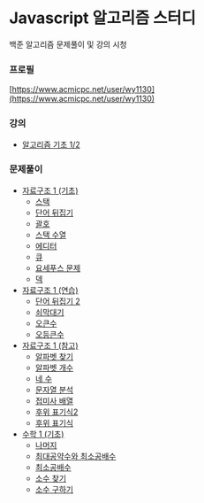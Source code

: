 # Javascript 알고리즘 스터디

백준 알고리즘 문제풀이 및 강의 시청

### 프로필
[https://www.acmicpc.net/user/wy1130](https://www.acmicpc.net/user/wy1130)

### 강의
- [알고리즘 기초 1/2](https://code.plus/course/41)

### 문제풀이
- [자료구조 1 (기초)](https://github.com/kodooui/baekjoon-algorithm-javascript/tree/main/examples/data-basic)
  - [스택](https://github.com/kodooui/baekjoon-algorithm-javascript/tree/main/examples/data-basic/10828.js)
  - [단어 뒤집기](https://github.com/kodooui/baekjoon-algorithm-javascript/tree/main/examples/data-basic/9093.js)
  - [괄호](https://github.com/kodooui/baekjoon-algorithm-javascript/tree/main/examples/data-basic/9012.js)
  - [스택 수열](https://github.com/kodooui/baekjoon-algorithm-javascript/tree/main/examples/data-basic/1874.js)
  - [에디터](https://github.com/kodooui/baekjoon-algorithm-javascript/tree/main/examples/data-basic/1406.js)
  - [큐](https://github.com/kodooui/baekjoon-algorithm-javascript/tree/main/examples/data-basic/10845.js)
  - [요세푸스 문제](https://github.com/kodooui/baekjoon-algorithm-javascript/tree/main/examples/data-basic/1158.js)
  - [덱](https://github.com/kodooui/baekjoon-algorithm-javascript/tree/main/examples/data-basic/10866.js)
- [자료구조 1 (연습)](https://github.com/kodooui/baekjoon-algorithm-javascript/tree/main/examples/data-practice)
  - [단어 뒤집기 2](https://github.com/kodooui/baekjoon-algorithm-javascript/tree/main/examples/data-practice/17413.js)
  - [쇠막대기](https://github.com/kodooui/baekjoon-algorithm-javascript/tree/main/examples/data-practice/10799.js)
  - [오큰수](https://github.com/kodooui/baekjoon-algorithm-javascript/tree/main/examples/data-practice/17298.js)
  - [오등큰수](https://github.com/kodooui/baekjoon-algorithm-javascript/tree/main/examples/data-practice/17299.js)
- [자료구조 1 (참고)](https://github.com/kodooui/baekjoon-algorithm-javascript/tree/main/examples/data-study)
  - [알파벳 찾기](https://github.com/kodooui/baekjoon-algorithm-javascript/tree/main/examples/data-study/10809.js)
  - [알파벳 개수](https://github.com/kodooui/baekjoon-algorithm-javascript/tree/main/examples/data-study/10808.js)
  - [네 수](https://github.com/kodooui/baekjoon-algorithm-javascript/tree/main/examples/data-study/10824.js)
  - [문자열 분석](https://github.com/kodooui/baekjoon-algorithm-javascript/tree/main/examples/data-study/10820.js)
  - [접미사 배열](https://github.com/kodooui/baekjoon-algorithm-javascript/tree/main/examples/data-study/11656.js)
  - [후위 표기식2](https://github.com/kodooui/baekjoon-algorithm-javascript/tree/main/examples/data-study/1935.js)
  - [후위 표기식](https://github.com/kodooui/baekjoon-algorithm-javascript/tree/main/examples/data-study/1918.js)
- [수학 1 (기초)](https://github.com/kodooui/baekjoon-algorithm-javascript/tree/main/examples/math-basic)
  - [나머지](https://github.com/kodooui/baekjoon-algorithm-javascript/tree/main/examples/math-basic/10430.js)
  - [최대공약수와 최소공배수](https://github.com/kodooui/baekjoon-algorithm-javascript/tree/main/examples/math-basic/2609.js)
  - [최소공배수](https://github.com/kodooui/baekjoon-algorithm-javascript/tree/main/examples/math-basic/1934.js)
  - [소수 찾기]()
  - [소수 구하기]()